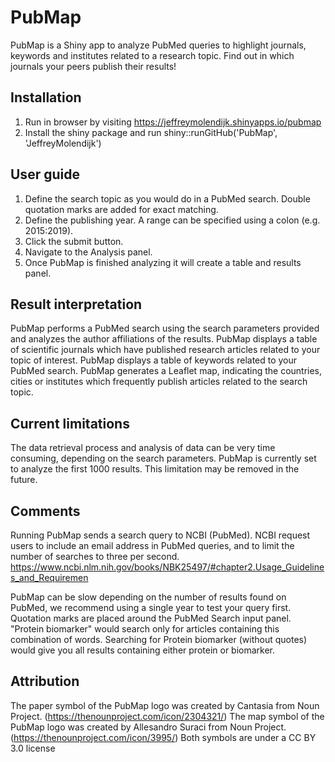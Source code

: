 # PubMap
PubMap is a Shiny app to analyze PubMed queries to highlight journals, keywords and institutes related to a research topic. Find out in which journals your peers publish their results!


## Installation
1. Run in browser by visiting https://jeffreymolendijk.shinyapps.io/pubmap
2. Install the shiny package and run shiny::runGitHub('PubMap', 'JeffreyMolendijk')


## User guide
1. Define the search topic as you would do in a PubMed search. Double quotation marks are added for exact matching.
2. Define the publishing year. A range can be specified using a colon (e.g. 2015:2019). 
3. Click the submit button.
4. Navigate to the Analysis panel.
5. Once PubMap is finished analyzing it will create a table and results panel.


## Result interpretation
PubMap performs a PubMed search using the search parameters provided and analyzes the author affiliations of the results.
PubMap displays a table of scientific journals which have published research articles related to your topic of interest. 
PubMap displays a table of keywords related to your PubMed search.
PubMap generates a Leaflet map, indicating the countries, cities or institutes which frequently publish articles related to the search topic.


## Current limitations
The data retrieval process and analysis of data can be very time consuming, depending on the search parameters. 
PubMap is currently set to analyze the first 1000 results. This limitation may be removed in the future. 


## Comments
Running PubMap sends a search query to NCBI (PubMed). 
NCBI request users to include an email address in PubMed queries, and to limit the number of searches to three per second.
https://www.ncbi.nlm.nih.gov/books/NBK25497/#chapter2.Usage_Guidelines_and_Requiremen

PubMap can be slow depending on the number of results found on PubMed, we recommend using a single year to test your query first. 
Quotation marks are placed around the PubMed Search input panel. "Protein biomarker" would search only for articles containing this combination of words.
Searching for Protein biomarker (without quotes) would give you all results containing either protein or biomarker.

## Attribution
The paper symbol of the PubMap logo was created by Cantasia from Noun Project. (https://thenounproject.com/icon/2304321/)
The map symbol of the PubMap logo was created by Allesandro Suraci from Noun Project. (https://thenounproject.com/icon/3995/)
Both symbols are under a CC BY 3.0 license
